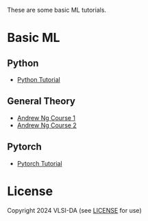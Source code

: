 These are some basic ML tutorials.

# Basic ML

## Python
* [Python Tutorial](https://www.learnpython.org/)

## General Theory
* [Andrew Ng Course 1](https://www.youtube.com/playlist?list=PLkDaE6sCZn6FNC6YRfRQc_FbeQrF8BwGI)
* [Andrew Ng Course 2](https://www.youtube.com/playlist?list=PLkDaE6sCZn6Hn0vK8co82zjQtt3T2Nkqc)

## Pytorch
* [Pytorch Tutorial](https://pytorch.org/tutorials/beginner/basics/intro.html)


# License

Copyright 2024 VLSI-DA (see [LICENSE](LICENSE) for use)
